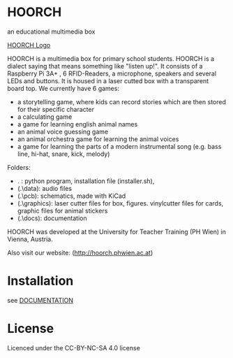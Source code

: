 # HOORCH
an educational multimedia box

[HOORCH Logo](./graphics/pic_hoorch_logo_small.png)

HOORCH is a multimedia box for primary school students. HOORCH is a dialect saying that means something like "listen up!".
It consists of a Raspberry Pi 3A+ , 6 RFID-Readers, a microphone, speakers and several LEDs and buttons. It is housed in a laser cutted box with a transparent board top.
We currently have 6 games:
* a storytelling game, where kids can record stories which are then stored for their specific character
* a calculating game
* a game for learning english animal names
* an animal voice guessing game
* an animal orchestra game for learning the animal voices
* a game for learning the parts of a modern instrumental song (e.g. bass line, hi-hat, snare, kick, melody)

Folders:
* . : python program, installation file (installer.sh), 
* (.\data): audio files
* (.\pcb): schematics, made with KiCad
* (.\graphics): laser cutter files for box, figures. vinylcutter files for cards, graphic files for animal stickers
* (.\docs): documentation

HOORCH was developed at the University for Teacher Training (PH Wien) in Vienna, Austria.

Also visit our website:
(http://hoorch.phwien.ac.at)

# Installation

see [DOCUMENTATION](.\docs)

# License

Licenced under the CC-BY-NC-SA 4.0 license
